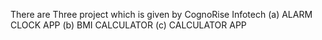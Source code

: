 There are Three project which is given by CognoRise Infotech
(a) ALARM CLOCK APP
(b) BMI CALCULATOR
(c) CALCULATOR APP
